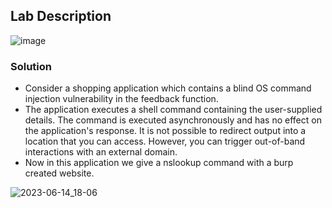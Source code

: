 ## Lab Description

![image](https://github.com/rahulr98/Portswigger_LABs/assets/116432525/5acbb5cb-a143-439e-a031-ebef8a7bd7e2)

### Solution

  - Consider a shopping application which contains a blind OS command injection vulnerability in the feedback function.
  - The application executes a shell command containing the user-supplied details. The command is executed asynchronously and has no effect on the application's response. It is not possible to redirect output into a location that you can access. However, you can trigger out-of-band interactions with an external domain.
  - Now in this application we give a nslookup command with a burp created website.

![2023-06-14_18-06](https://github.com/rahulr98/Portswigger_LABs/assets/116432525/9f8a17c2-2a31-4b60-a0d0-25c4feab6848)
